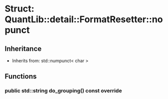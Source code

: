 # Struct: QuantLib::detail::FormatResetter::nopunct

## Inheritance
- Inherits from: std::numpunct< char >

## Functions
### public std::string do_grouping() const override


